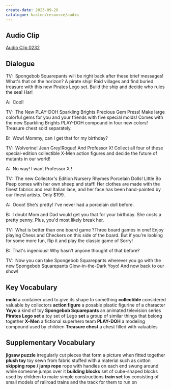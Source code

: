 ```yaml
---
create-date: 2023-09-28
catalogue: kasten/resource/audio
---
```


## Audio Clip
[Audio Clip 0232](https://archive.org/download/englishpod_all/englishpod_0232dg.mp3)

## Dialogue
TV:  Spongebob Squarepants will be right back after these brief messages! What's that on the horizon? A pirate ship! Raid villages and find buried treasure with this new Pirates Lego set. Build the ship and decide who rules the sea! Har! 

A:  Cool! 

TV:  The New PLAY-DOH Sparkling Brights Precious Gem Press! Make large colorful gems for you and your friends with five special molds! Comes with the new Sparkling Brights PLAY-DOH compound in four new colors! Treasure chest sold separately. 

B:  Wow! Mommy, can I get that for my birthday? 

TV:  Wolverine! Jean Grey!Rogue! And Professor X! Collect all four of these special-edition collectible X-Men action figures and decide the future of mutants in our world! 

A:  No way! I want Professor X ! 

TV:  The new Collector's Edition Nursery Rhymes Porcelain Dolls! Little Bo Peep comes with her own sheep and staff! Her clothes are made with the finest fabrics and real Italian lace, and her face has been hand-painted by our finest artists. Only $199. 

A:  Oooo! She's pretty! I've never had a porcelain doll before. 

B:  I doubt Mom and Dad would get you that for your birthday. She costs a pretty penny. Plus, you'd most likely break her. 

TV:  What is better than one board game ?Three board games in one! Enjoy playing Chess and Checkers on this side of the board. But if you're looking for some more fun, flip it and play the classic game of Sorry! 

B:  That's ingenious! Why hasn't anyone thought of that before? 

TV:  Now you can take Spongebob Squarepants wherever you go with the new Spongebob Squarepants Glow-in-the-Dark Yoyo! And now back to our show! 

## Key Vocabulary
**mold**                       a container used to give its shape to something
**collectible**                considered valuable by collectors
**action figure**              a posable plastic figurine of a character
**Yoyo**                       a kind of toy
**Spongebob Squarepants**      an animated  television series
**Pirates Lego set**           a toy set of Lego
**set**                        a group of similar things that belong together
**X-Men**                      a fictional superhero team
**PLAY-DOH**                   a modeling compound used by children
**Treasure chest**             a chest filled with valuables

## Supplementary Vocabulary
**jigsaw puzzle**                  irregularly cut pieces that form a picture when fitted together
**plush toy**                      toy sewn from fabric stuffed with a material such as cotton
**skipping rope / jump rope**      rope with handles on each end swung around while someone jumps over it
**building blocks**                set of cube-shaped blocks used by children to make simple constructions
**train set**                      toy consisting of small models of railroad trains and the track for them to run on
